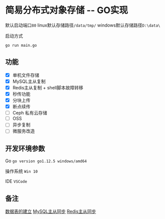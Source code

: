 # 简易分布式对象存储 -- GO实现

默认启动端口`80`
linux默认存储路径`/data/tmp/`
windows默认存储路径`D:\data\`

启动方式

```
go run main.go
```

## 功能
- [x] 单机文件存储
- [x] MySQL主从复制
- [x] Redis主从复制 + shell脚本故障转移
- [x] 秒传功能
- [x] 分块上传
- [x] 断点续传
- [ ] Ceph 私有云存储
- [ ] OSS
- [ ] 异步复制 
- [ ] 微服务改造
## 开发环境参数
Go `go version go1.12.5 windows/amd64`
 
操作系统 `Win 10`

IDE `VSCode`

## 备注
[数据表的建立](./doc/table.sql)
[MySQL主从同步](./doc/MySQL.md)
[Redis主从同步](./doc/Redis.md)
